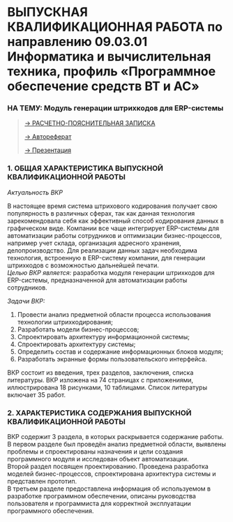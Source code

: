 # ВЫПУСКНАЯ КВАЛИФИКАЦИОННАЯ РАБОТА по направлению 09.03.01 Информатика и вычислительная техника, профиль «Программное обеспечение средств ВТ и АС»
### НА ТЕМУ: Модуль генерации штрихкодов для ERP-системы

> [ -> РАСЧЕТНО-ПОЯСНИТЕЛЬНАЯ ЗАПИСКА ](https://github.com/almazongit/diplom2023/blob/56c28b7f9db05231057b1d3c5418aa297291e3b3/%D0%94%D0%B8%D0%BF%D0%BB%D0%BE%D0%BC%20%D0%93%D1%83%D1%81%D0%BC%D0%B0%D0%BD%D0%BE%D0%B2%20%D0%90.%D0%98%203.0..pdf)
> 
> [ -> Автореферат ](https://github.com/almazongit/diplom2023/blob/56c28b7f9db05231057b1d3c5418aa297291e3b3/%D0%90%D0%B2%D1%82%D0%BE%D1%80%D0%B5%D1%84%D0%B5%D1%80%D0%B0%D1%82%20%D0%93%D1%83%D1%81%D0%BC%D0%B0%D0%BD%D0%BE%D0%B2%20%D0%90.%D0%98..pdf)
> 
> [ -> Презентация ](https://github.com/almazongit/diplom2023/blob/56c28b7f9db05231057b1d3c5418aa297291e3b3/%D0%9F%D1%80%D0%B5%D0%B7%D0%B5%D0%BD%D1%82%D0%B0%D1%86%D0%B8%D1%8F%20%D0%92%D0%9A%D0%A0%20%D0%93%D1%83%D1%81%D0%BC%D0%B0%D0%BD%D0%BE%D0%B2%20%D0%90.%D0%98..pptx)
>
<h3><strong> 1. ОБЩАЯ ХАРАКТЕРИСТИКА ВЫПУСКНОЙ
КВАЛИФИКАЦИОННОЙ РАБОТЫ</strong></h3>
<p><em>Актуальность ВКР</em></p><p> В настоящее время система штрихового
кодирования получает свою популярность в различных сферах, так как данная
технология зарекомендовала себя как эффективный способ кодирования
данных в графическом виде. Компании все чаще интегрирует ERP-системы
для автоматизации работы сотрудников и оптимизации бизнес-процессов,
например учет склада, организация адресного хранения, делопроизводство.
Для реализации данных задач необходима технология, встроенную в ERP-систему компании, для генерации штрихкодов с возможностью дальнейшей
печати.<br/> 
<em>Целью ВКР является:</em> разработка модуля генерации штрихкодов для
ERP-системы, предназначенной для автоматизации работы сотрудников.
<p><em>Задачи ВКР:</em></p>
<ol>
 <li>Провести анализ предметной области процесса использования
технологии штрихкодирования;</li>
 <li>Разработать модели бизнес-процессов;</li>
 <li>Спроектировать архитектуру информационной системы;</li>
 <li>Спроектировать архитектуру системы;</li>
 <li>Определить состав и содержание информационных блоков модуля;</li>
 <li>Разработать экранные формы пользовательского интерфейса.</li>
</ol>
<p>ВКР состоит из введения, трех разделов, заключения, списка
литературы. ВКР изложена на 74 страницах с приложениями, иллюстрирована
18 рисунками, 10 таблицами. Список литературы включает 35 работ.</p>
<h3><strong>2. ХАРАКТЕРИСТИКА СОДЕРЖАНИЯ ВЫПУСКНОЙ
КВАЛИФИКАЦИОННОЙ РАБОТЫ</strong></h3>
<p>ВКР содержит 3 раздела, в которых раскрывается содержание работы.<br /> 
В первом разделе был проведён анализ предметной области, выявлены
проблемы и спроектированы назначения и цели создания программного
модуля и исследован объект автоматизации.<br /> 
Второй раздел посвящен проектированию. Проведена разработка
моделей бизнес-процессов, спроектирована архитектура системы и
представлен прототип.<br /> 
В третьем разделе предоставлена информация об используемом в
разработке программном обеспечении, описаны руководства пользователя и
программиста для корректной эксплуатации программного обеспечения.</p>
